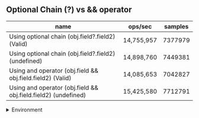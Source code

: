 ## Optional Chain (?) vs && operator

|name|ops/sec|samples|
|-|-|-|
|Using optional chain (obj.field?.field2) (Valid)|14,755,957|7377979|
|Using optional chain (obj.field?.field2) (undefined)|14,898,760|7449381|
|Using and operator (obj.field && obj.field.field2) (Valid)|14,085,653|7042827|
|Using and operator (obj.field && obj.field.field2) (undefined)|15,425,580|7712791|


<details>
<summary>Environment</summary>

* __Machine:__ linux x64 | 4 vCPUs | 7.6GB Mem
* __Run:__ Mon Sep 02 2024 16:35:08 GMT+0000 (Coordinated Universal Time)
</details>

<!--
{"environment":{"platform":"linux","arch":"x64","cpus":4,"totalMemory":7.588970184326172},"benchmarks":[{"name":"Using optional chain (obj.field?.field2) (Valid)","opsSec":14755957.565680249,"samples":7377979},{"name":"Using optional chain (obj.field?.field2) (undefined)","opsSec":14898760.856487982,"samples":7449381},{"name":"Using and operator (obj.field && obj.field.field2) (Valid)","opsSec":14085653.62959204,"samples":7042827},{"name":"Using and operator (obj.field && obj.field.field2) (undefined)","opsSec":15425580.187446408,"samples":7712791}]}-->
